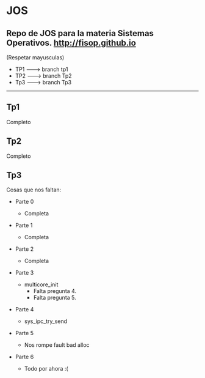 # JOS
Repo de JOS para la materia Sistemas Operativos.
http://fisop.github.io
--------
(Respetar mayusculas)

- TP1 ---> branch tp1
- TP2 ---> branch Tp2 
- Tp3 ---> branch Tp3

--------
## Tp1

Completo

## Tp2

Completo

## Tp3

Cosas que nos faltan:

- Parte 0
  - Completa

- Parte 1
  - Completa
 
- Parte 2
  - Completa
  
- Parte 3
  - multicore_init
    - Falta pregunta 4.
    - Falta pregunta 5.
  
- Parte 4
  - sys_ipc_try_send
  
- Parte 5
  - Nos rompe fault bad alloc
  
- Parte 6
  - Todo por ahora :(
